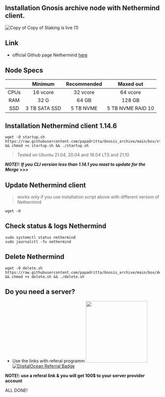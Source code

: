 ## Installation Gnosis archive node with Nethermind client.
![Copy of Copy of Staking is live  (1)](https://user-images.githubusercontent.com/90826754/204135088-2741821a-0987-4810-8dc7-250b166f9d58.png)

## Link
- official Github page Nethermind [here](https://github.com/NethermindEth/nethermind)

## Node Specs

|      | Minimum       | Recommended    | Maxed out         |
| :---:|     :---:     |      :---:     |      :---:        |
| CPUs | 16 vcore      | 32 vcore       | 64 vcore          |
| RAM  | 32 G          | 64 GB          | 128 GB            |
| SSD  | 3 TB SATA SSD |5 TB NVME       | 5 TB NVME RAID 10	|
	

## Installation Nethermind client 1.14.6
```
wget -O startup.sh https://raw.githubusercontent.com/papadritta/Gnosis_archive/main/box/startup.sh && chmod +x startup.sh && ./startup.sh
```
>Tested on Ubuntu 21.04, 20.04 and 18.04 LTS and 21.10

***NOTE!: If you CLI version less than 1.14.1 you mast to update for the Merge >>>***
## Update Nethermind client
>works only if you use installation script above with different version of Nethermind
```
wget -O
```
## Check status & logs Nethermind

```
sudo systemctl status nethermind
sudo journalctl -fu nethermind
```

## Delete Nethermind
```
wget -O delete.sh https://raw.githubusercontent.com/papadritta/Gnosis_archive/main/box/delete.sh && chmod +x delete.sh && ./delete.sh

```
## Do you need a server?
- Use the links with referal programm <a href="https://www.vultr.com/?ref=8997131"><img width="200" src="https://user-images.githubusercontent.com/90826754/200262610-b6251a9b-36a9-44f7-be30-fa691e7238de.png" /></a>
            <a href="https://www.digitalocean.com/?refcode=87b8b298c106&utm_campaign=Referral_Invite&utm_medium=Referral_Program&utm_source=badge"><img src="https://web-platforms.sfo2.cdn.digitaloceanspaces.com/WWW/Badge%201.svg" alt="DigitalOcean Referral Badge" /></a>

**NOTE!: use a referal link & you will get 100$ to your server provider account**

ALL DONE!
